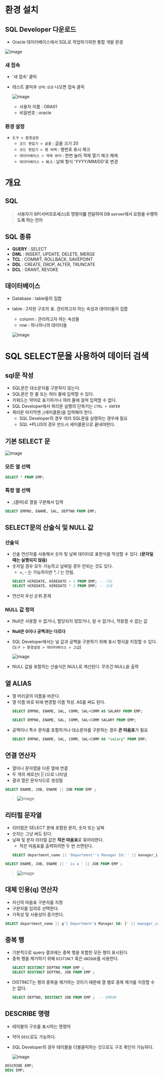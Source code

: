 # 환경 설치
## SQL Developer 다운로드
* Oracle 데이터베이스에서 SQL로 작업하기위한 통합 개발 환경  
  
![image](https://user-images.githubusercontent.com/79209568/114253251-720d4e80-99e4-11eb-876d-7814bd8febdc.png)

### 새 접속
* '새 접속' 클릭
* 테스트 클릭후 `상태:성공` 나오면 접속 클릭  
  
  ![image](https://user-images.githubusercontent.com/79209568/114253661-01673180-99e6-11eb-98fc-365310d9695a.png)
  * 사용자 이름 : ORA01
  * 비밀번호 : oracle

### 환경 설정
* `도구 > 환경설정`
  * `코드 편집기 > 글꼴` : 글꼴 크기 20
  * `코드 편집기 > 행 여백` : 행번호 표시 체크
  * `데이터베이스 > 객체 뷰어` : 한번 눌러 객체 열기 체크 해제
  * `데이터베이스 > NLS` : 날짜 형식 'YYYY/MM/DD'로 변경

# 개요
## SQL
> #### 사용자가 SP(서버프로세스)로 명령어를 전달하여 DB server에서 요청을 수행하도록 하는 언어
## SQL 종류
* **QUERY** : SELECT 
* **DML**   : INSERT, UPDATE, DELETE, MERGE 
* **TCL**   : COMMIT, ROLLBACK, SAVEPOINT 
* **DDL**   : CREATE, DROP, ALTER, TRUNCATE 
* **DCL**   : GRANT, REVOKE 
## 데이터베이스
* Database : table들의 집합
* table : 2차원 구조의 표. 관리하고자 하는 속성과 데이터들의 집합
  * column : 관리하고자 하는 속성들
  * row : 하나하나의 데이터들
  
  ![image](https://user-images.githubusercontent.com/79209568/114254731-0dee8880-99ec-11eb-9c8d-11c14ec66263.png)
  
  
# SQL SELECT문을 사용하여 데이터 검색
## sql문 작성
* SQL문은 대소문자를 구분하지 않는다.
* SQL문은 한 줄 또는 여러 줄에 입력할 수 있다.
* 키워드는 약어로 표기하거나 여러 줄에 걸쳐 입력할 수 없다.
* SQL Developer에서 쿼리문 실행의 단축키는 `CTRL + ENTER`
* 쿼리문 마지막엔 ;(세미콜론)을 입력해야 한다.
  * SQL Developer의 경우 여러 SQL문을 실행하는 경우에 필요
  * SQL \*PLUS의 경우 반드시 세미콜론으로 끝내야한다.

## 기본 SELECT 문
![image](https://user-images.githubusercontent.com/79209568/114254911-3d51c500-99ed-11eb-8e74-e10795912b8c.png)

### 모든 열 선택
```sql
SELECT * FROM EMP;
```
### 특정 열 선택
* ,(콤마)로 열을 구분해서 입력
```sql
SELECT EMPNO, ENAME, SAL, DEPTNO FROM EMP;
```

## SELECT문의 산술식 및 NULL 값
### 산술식
* 산술 연산자를 사용해서 숫자 및 날짜 데이터로 표현식을 작성할 수 있다. **(문자일 때는 실행되지 않음)**
* 숫자일 경우 모두 가능하고 날짜일 경우 안되는 것도 있다.
  * \+, \- 는 가능하지만 \*, \/ 는 안됨.
  ```SQL
  SELECT HIREDATE, HIREDATE + 1 FROM EMP; -- 가능
  SELECT HIREDATE, HIREDATE * 2 FROM EMP; -- 오류
  ```
* 연산자 우선 순위 존재

### NULL 값 정의
* Null은 사용할 수 없거나, 할당되지 않았거나, 알 수 없거나, 적용할 수 없는 값
* **Null은 0이나 공백과는 다르다**
* SQL Developer에서는 널 값과 공백을 구분하기 위해 표시 형식을 지정할 수 있다. (`도구 > 환경설정 > 데이터베이스 > 고급`)
  
  ![image](https://user-images.githubusercontent.com/79209568/114255797-a38c1700-99f0-11eb-8026-3658460fd89f.png)
* NULL 값을 포함하는 산술식은 NULL로 계산된다. 무조건 NULL을 출력

## 열 ALIAS
* 열 머리글의 이름을 바꾼다.
* 열 이름 바로 뒤에 변경할 이름 작성. AS를 써도 된다.
  ```SQL
  SELECT EMPNO, ENAME, SAL, COMM, SAL+COMM AS SALARY FROM EMP;
  
  SELECT EMPNO, ENAME, SAL, COMM, SAL+COMM SALARY FROM EMP;
  ```
* 공백이나 특수 문자를 포함하거나 대소문자를 구분하는 경우 **큰 따옴표**가 필요
  ```SQL
  SELECT EMPNO, ENAME, SAL, COMM, SAL+COMM AS "salary" FROM EMP;
  ```
  
## 연결 연산자
* 열이나 문자열을 다른 열에 연결
* 두 개의 세로선( || )으로 나타냄
* 결과 열은 문자식으로 생성됨
```SQL
SELECT ENAME, JOB, ENAME || JOB FROM EMP ;
```
> ![image](https://user-images.githubusercontent.com/79209568/114256075-9a9c4500-99f2-11eb-9412-5f2317216007.png)


## 리터럴 문자열
* 리터럴은 SELECT 문에 포함된 문자, 숫자 또는 날짜
* 숫자는 그냥 써도 된다.
* 날짜 및 문자 리터럴 값은 **작은 따옴표**로 묶어야한다.
  * 작은 따옴표를 출력하려면 두 번 쓰면된다.
  ```SQL
  SELECT department_name || 'Department''s Manager Id: ' || manager_id As "Department and Manager" FROM departments;
  ```
```SQL
SELECT ENAME, JOB, ENAME || ' is a ' || JOB FROM EMP ;
```
> ![image](https://user-images.githubusercontent.com/79209568/114256111-dc2cf000-99f2-11eb-820d-f671dd0e3a6b.png)

## 대체 인용(q) 연산자
* 자신의 따옴표 구분자를 지정
* 구분자를 임의로 선택한다.
* 가독성 및 사용성이 증가한다.
```SQL
SELECT department_name || q'[ Department's Manager Id: ]' || manager_id AS "Department and Manager" FROM departments;
```

## 중복 행
* 기본적으로 query 결과에는 중복 행을 포함한 모든 행이 표시된다.
* 중복 행을 제거하기 위해 `DISTINCT` 혹은 `UNIQUE`를 사용한다.
  ```sql
  SELECT DISTINCT DEPTNO FROM EMP ;
  SELECT DISTINCT DEPTNO, JOB FROM EMP ;
  ```
* DISTINCT는 행의 중복을 제거하는 것이기 때문에 열 별로 중복 제거를 지정할 수는 없다.
  ```sql
  SELECT DEPTNO, DISTINCT JOB FROM EMP ;  -- ERROR 
  ```
  
## DESCRIBE 명령
* 테이블의 구조를 표시하는 명령어
* 약어 `DESC`로도 가능하다.
* SQL Developer의 경우 테이블을 더블클릭하는 것으로도 구조 확인이 가능하다.
  
  ![image](https://user-images.githubusercontent.com/79209568/114258533-06d27500-9a02-11eb-8922-4710601a6325.png)

```SQL
DESCRIBE EMP;
DESC EMP;
```
